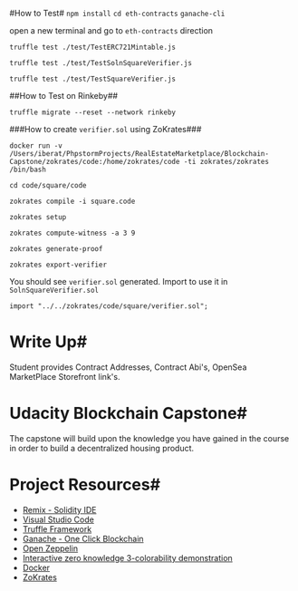 #How to Test#
``npm install``
``cd eth-contracts``
`ganache-cli`

open a new terminal and go to `eth-contracts` direction

``truffle test ./test/TestERC721Mintable.js``

``truffle test ./test/TestSolnSquareVerifier.js``

``truffle test ./test/TestSquareVerifier.js``

##How to Test on Rinkeby##

`truffle migrate --reset --network rinkeby`

###How to create `verifier.sol` using ZoKrates###

`docker run -v /Users/iberat/PhpstormProjects/RealEstateMarketplace/Blockchain-Capstone/zokrates/code:/home/zokrates/code -ti zokrates/zokrates /bin/bash`

`cd code/square/code`

`zokrates compile -i square.code`

`zokrates setup`

`zokrates compute-witness -a 3 9`

`zokrates generate-proof`

`zokrates export-verifier`

You should see `verifier.sol` generated. Import to use it in `SolnSquareVerifier.sol`

`import "../../zokrates/code/square/verifier.sol";`




# Write Up#
Student provides Contract Addresses, Contract Abi's, OpenSea MarketPlace Storefront link's.




# Udacity Blockchain Capstone#

The capstone will build upon the knowledge you have gained in the course in order to build a decentralized housing product. 

# Project Resources#

* [Remix - Solidity IDE](https://remix.ethereum.org/)
* [Visual Studio Code](https://code.visualstudio.com/)
* [Truffle Framework](https://truffleframework.com/)
* [Ganache - One Click Blockchain](https://truffleframework.com/ganache)
* [Open Zeppelin ](https://openzeppelin.org/)
* [Interactive zero knowledge 3-colorability demonstration](http://web.mit.edu/~ezyang/Public/graph/svg.html)
* [Docker](https://docs.docker.com/install/)
* [ZoKrates](https://github.com/Zokrates/ZoKrates)


